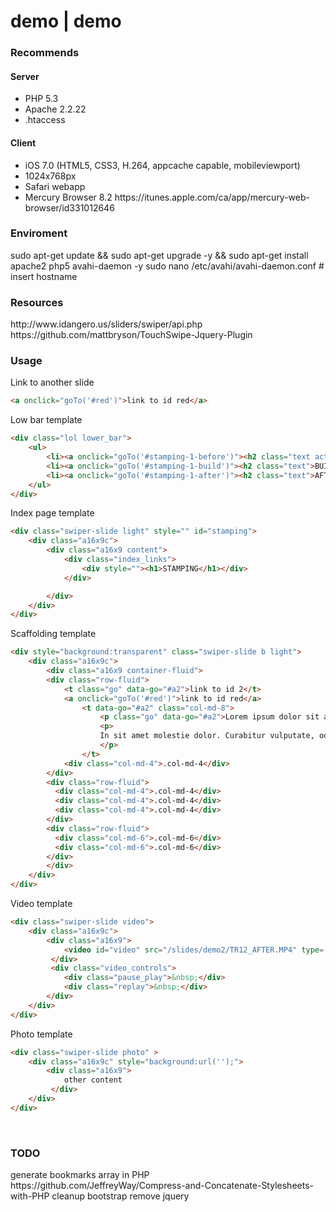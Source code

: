 demo | demo
====
<h3>Recommends</h3> 
<h4>Server</h4>
<ul><li>PHP 5.3</li>
	<li>Apache 2.2.22</li>
	<li>.htaccess</li>
</ul>
<h4>Client</h4>
<ul><li>iOS 7.0 (HTML5, CSS3, H.264, appcache capable, mobileviewport)</li>
	<li>1024x768px</li>
	<li>Safari webapp</li>
	<li>Mercury Browser 8.2 https://itunes.apple.com/ca/app/mercury-web-browser/id331012646</li>
</ul>
<h3>Enviroment</h3> 
sudo apt-get update && sudo apt-get upgrade -y && sudo apt-get install apache2 php5 avahi-daemon -y
sudo nano /etc/avahi/avahi-daemon.conf # insert hostname
<br/>
<h3>Resources</h3> 
http://www.idangero.us/sliders/swiper/api.php
https://github.com/mattbryson/TouchSwipe-Jquery-Plugin
<h3>Usage</h3>
Link to another slide 


```html
<a onclick="goTo('#red')">link to id red</a>
```

Low bar template
```html
<div class="lol lower_bar">
	<ul>
		<li><a onclick="goTo('#stamping-1-before')"><h2 class="text active">BEFORE</h2></a></li>
		<li><a onclick="goTo('#stamping-1-build')"><h2 class="text">BUILD</h2></a></li>
		<li><a onclick="goTo('#stamping-1-after')"><h2 class="text">AFTER</h2></a></li>
	</ul>
</div>
```

Index page template
```html
<div class="swiper-slide light" style="" id="stamping">
	<div class="a16x9c">
		<div class="a16x9 content">
			<div class="index_links">
				<div style=""><h1>STAMPING</h1></div>
			</div>

		</div>
	</div>
</div>
```

Scaffolding template
```html
<div style="background:transparent" class="swiper-slide b light">
	<div class="a16x9c">
		<div class="a16x9 container-fluid">
		<div class="row-fluid">
			<t class="go" data-go="#a2">link to id 2</t>
			<a onclick="goTo('#red')">link to id red</a>
				<t data-go="#a2" class="col-md-8">
					<p class="go" data-go="#a2">Lorem ipsum dolor sit amet, consectetur adipiscing elit. Curabitur dictum mi nec massa tristique tincidunt. Nulla tristique orci non posuere convallis. Proin dapibus lorem vitae neque auctor laoreet. In hac habitasse platea dictumst. Aenean tincidunt purus eu tellus ornare pretium imperdiet nec magna. Curabitur sem diam, facilisis eu porta mollis, cursus nec purus. Donec vulputate euismod accumsan. Maecenas a malesuada nisl. Donec ac porta ante.</p>
					<p>
					In sit amet molestie dolor. Curabitur vulputate, odio at auctor rutrum, elit magna rutrum justo, et scelerisque sapien massa quis augue. Fusce sed dolor et tortor tempor blandit id sed lectus. Sed tempor risus quis quam bibendum hendrerit. Sed vitae ipsum tristique, congue nunc ut, ornare ligula. Integer mattis pharetra quam id luctus. Nunc egestas enim purus, at pharetra nisl convallis sed. Fusce vehicula lacus a libero consectetur, in ultrices neque varius. Ut lacus lectus, bibendum vitae semper eu, vulputate et elit. Interdum et malesuada fames ac ante ipsum primis in faucibus. Sed sagittis, tortor sit amet ornare molestie, felis eros consectetur lacus, ut egestas purus neque nec tortor. Proin enim erat, volutpat quis dapibus quis, commodo at orci. Nulla facilisi. Donec non eros eros. Fusce bibendum tortor nulla, non mollis libero aliquet id. Nunc in arcu velit.		
					</p>
				</t>
			<div class="col-md-4">.col-md-4</div>
		</div>
		<div class="row-fluid">
		  <div class="col-md-4">.col-md-4</div>
		  <div class="col-md-4">.col-md-4</div>
		  <div class="col-md-4">.col-md-4</div>
		</div>
		<div class="row-fluid">
		  <div class="col-md-6">.col-md-6</div>
		  <div class="col-md-6">.col-md-6</div>
		</div>
		</div>
	</div>
</div>
```

Video template
```html
<div class="swiper-slide video">
	<div class="a16x9c">
		<div class="a16x9">
			<video id="video" src="/slides/demo2/TR12_AFTER.MP4" type='video/mp4; codecs="avc1.42E01E, mp4a.40.2"' id="video1" width="1024" height="580" preload x-webkit-airplay="disallow" />
		 </div>
		 <div class="video_controls">
			<div class="pause_play">&nbsp;</div>
			<div class="replay">&nbsp;</div>
		</div>
	</div>				
</div>
```


Photo template
```html
<div class="swiper-slide photo" >
	<div class="a16x9c" style="background:url('');">
		<div class="a16x9">
			other content
		 </div>
	</div>				
</div>
```

<br/>
<h3>TODO</h3>
generate bookmarks array in PHP 
https://github.com/JeffreyWay/Compress-and-Concatenate-Stylesheets-with-PHP
cleanup bootstrap
remove jquery